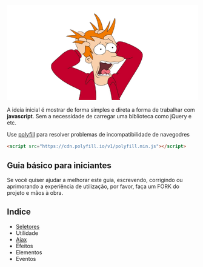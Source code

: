 ![Boilerplates Logo](logo.png "No jQuery")

A ideia inicial é mostrar de forma simples e direta a forma de trabalhar com __javascript__. Sem a necessidade de carregar uma biblioteca como jQuery e etc.

Use [polyfill](https://cdn.polyfill.io/) para resolver problemas de incompatibilidade de navegodres

```html
<script src="https://cdn.polyfill.io/v1/polyfill.min.js"></script>
```

## Guia básico para iniciantes

Se você quiser ajudar a melhorar este guia, escrevendo, corrigindo ou aprimorando a experiência de utilização, por favor, faça um FORK do projeto e mãos à obra.

## Indice

- [Seletores](https://github.com/renanmpimentel/no-jquery/blob/master/docs/selector.md)
- Utilidade
- [Ajax](https://github.com/renanmpimentel/no-jquery/blob/master/docs/ajax.md)
- Efeitos
- Elementos
- Eventos
